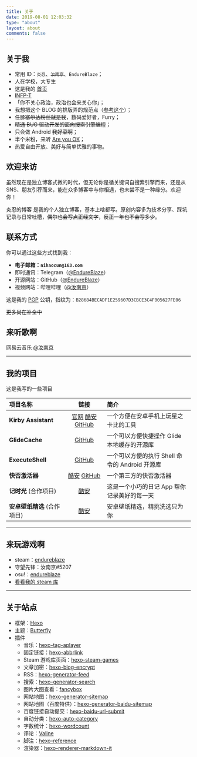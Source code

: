 ```yaml
---
title: 关于
date: 2019-08-01 12:03:32
type: "about"
layout: about
comments: false
---
```


## 关于我

- 常用 ID：`炎忍`、~~`汝南京`~~、`EndureBlaze`；
- 人在学校，大专生
- 这是我的 [首页](https://imyan.ren)
- [INFP-T](https://www.16personalities.com/ch/infp-%E4%BA%BA%E6%A0%BC)
- 「你不关心政治，政治也会来关心你」；
- 我想把这个 BLOG 的排版弄的规范点（[参考这个](https://github.com/sparanoid/chinese-copywriting-guidelines)）；
- 任豚~~塞尔达粉丝就是我~~，数码爱好者，Furry；
- ~~精通 BUG 驱动开发的面向搜索引擎编程~~；
- 只会做 Android ~~我好菜啊~~；
- 半个米粉，来听 [Are you OK](https://www.bilibili.com/video/av2271112)；
- 热爱自由开放、美好与简单优雅的事物。

## 欢迎来访

虽然现在是独立博客式微的时代，但无论你是循关键词自搜索引擎而来，还是从 SNS、朋友引荐而来，能在众多博客中与你相遇，也未尝不是一种缘分。欢迎你！

炎忍的博客 是我的个人独立博客，基本上啥都写。原创内容多为技术分享、踩坑记录与日常吐槽，~~偶尔也会写点正经文字~~，~~反正一年也不会写多少~~。

## 联系方式

你可以通过这些方式找到我：

- **电子邮箱：`nihaocun@163.com`**
- 即时通讯：Telegram（[@EndureBlaze](https://t.me/endureblaze)）
- 开源网站：GitHub（[@EndureBlaze](https://github.com/endureblaze)）
- 视频网站：哔哩哔哩（[@汝南京](https://space.bilibili.com/21696748)）

这是我的 [PGP](/PGP) 公钥，指纹为：`B28684BECADF1E259607D3CBCE3C4F005627FE06`

~~更多尚在补全中~~

## 来听歌啊

网易云音乐 [@汝南京](https://music.163.com/#/user/home?id=323833067)

<div class="aplayer" data-id="3111066489" data-server="netease" data-type="playlist" data-autoplay="false" data-mode="circulation"></div>

---

## 我的项目

这是我写的一些项目

| 项目名称                    |                       链接                       | 简介                                           |
| :-------------------------- | :----------------------------------------------: | :--------------------------------------------- |
| **Kirby Assistant**         | [官网][ka官网] [酷安][ka酷安] [GitHub][kagithub] | 一个方便在安卓手机上玩星之卡比的工具           |
| **GlideCache**              |               [GitHub][glidecache]               | 一个可以方便快捷操作 Glide 本地缓存的开源库    |
| **ExecuteShell**            |              [GitHub][executeshell]              | 一个可以方便的执行 Shell 命令的 Android 开源库 |
| **快否激活器**              |      [酷安][快否酷安] [GitHub][快否github]       | 一个第三方的快否激活器                         |
| **记时光** (合作项目)       |                  [酷安][记时光]                  | 这是一个小巧的日记 App 帮你记录美好的每一天    |
| **安卓壁纸精选** (合作项目) |                   [酷安][壁纸]                   | 安卓壁纸精选，精挑洗选只为你                   |

---

[ka官网]: https://kirby.imyan.ren/
[ka酷安]: https://www.coolapk.com/game/cn.endureblaze.kirby
[kagithub]: https://github.com/EndureBlaze/Kirby-Assistant
[glidecache]: https://github.com/EndureBlaze/GlideCache
[executeshell]: https://github.com/EndureBlaze/ExecuteShell
[快否酷安]: https://www.coolapk.com/apk/237389
[快否github]: https://github.com/EndureBlaze/ActivateBenchaf
[记时光]: https://www.coolapk.com/apk/com.ifreedomer.timenote
[壁纸]: https://www.coolapk.com/apk/com.ifreedomer.lovewallpaper

## 来玩游戏啊

- steam：[endureblaze](https://steamcommunity.com/id/endureblaze/)
- 守望先锋：汝南京#5207
- osu!：[endureblaze](https://osu.ppy.sh/users/14037205)
- [看看我的 steam 库](/steamgames)

---

## 关于站点

- 框架：[Hexo](https://hexo.io/)
- 主题：[Butterfly](https://github.com/jerryc127/hexo-theme-butterfly)
- 插件
  - 音乐：[hexo-tag-aplayer](https://github.com/MoePlayer/hexo-tag-aplayer)
  - 固定链接：[hexo-abbrlink](https://github.com/rozbo/hexo-abbrlink)
  - Steam 游戏库页面：[hexo-steam-games](https://github.com/HCLonely/hexo-steam-games)
  - 文章加密：[hexo-blog-encrypt](https://github.com/MikeCoder/hexo-blog-encrypt)
  - RSS：[hexo-generator-feed](https://github.com/hexojs/hexo-generator-feed)
  - 搜索：[hexo-generator-search](https://github.com/wzpan/hexo-generator-search)
  - 图片大图查看：[fancybox](https://fancyapps.com/fancybox/3/)
  - 网站地图：[hexo-generator-sitemap](https://github.com/hexojs/hexo-generator-sitemap)
  - 网站地图（百度特供）：[hexo-generator-baidu-sitemap](https://github.com/coneycode/hexo-generator-baidu-sitemap)
  - 百度链接自动提交：[hexo-baidu-url-submit](https://github.com/huiwang/hexo-baidu-url-submit)
  - 自动分类：[hexo-auto-category](https://github.com/xu-song/hexo-auto-category)
  - 字数统计：[hexo-wordcount](https://github.com/willin/hexo-wordcount)
  - 评论：[Valine](https://github.com/xCss/Valine)
  - 脚注：[hexo-reference](https://github.com/kchen0x/hexo-reference)
  - 渲染器：[hexo-renderer-markdown-it](https://github.com/hexojs/hexo-renderer-markdown-it)
